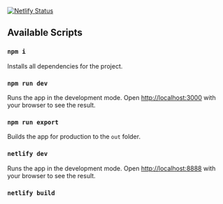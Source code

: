 [![Netlify Status](https://api.netlify.com/api/v1/badges/dac59c4f-a04b-4f19-abad-ee1b102a6f0b/deploy-status)](https://app.netlify.com/sites/miguel-cardoso/deploys)

## Available Scripts

### `npm i`

Installs all dependencies for the project.

### `npm run dev`

Runs the app in the development mode.
Open [http://localhost:3000](http://localhost:3000) with your browser to see the result.

### `npm run export`

Builds the app for production to the `out` folder.

### `netlify dev`

Runs the app in the development mode.
Open [http://localhost:8888](http://localhost:8888) with your browser to see the result.

### `netlify build`
